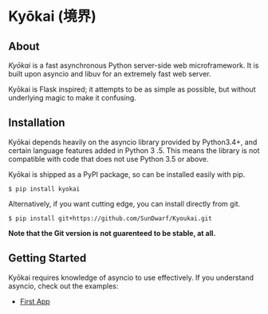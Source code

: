 # Kyōkai (境界)

## About
*Kyōkai* is a fast asynchronous Python server-side web microframework. It is built upon asyncio and libuv for an 
extremely fast web server.

Kyōkai is Flask inspired; it attempts to be as simple as possible, but without underlying magic to make it confusing.

## Installation

Kyōkai depends heavily on the asyncio library provided by Python3.4+, and certain language features added in Python 3
.5. This means the library is not compatible with code that does not use Python 3.5 or above.

Kyōkai is shipped as a PyPI package, so can be installed easily with pip.

    $ pip install kyokai
    
Alternatively, if you want cutting edge, you can install directly from git.

    $ pip install git+https://github.com/SunDwarf/Kyoukai.git
    
**Note that the Git version is not guarenteed to be stable, at all.**
 
## Getting Started

Kyōkai requires knowledge of asyncio to use effectively. If you understand asyncio, check out the examples:

 - [First App](/examples/first-app)